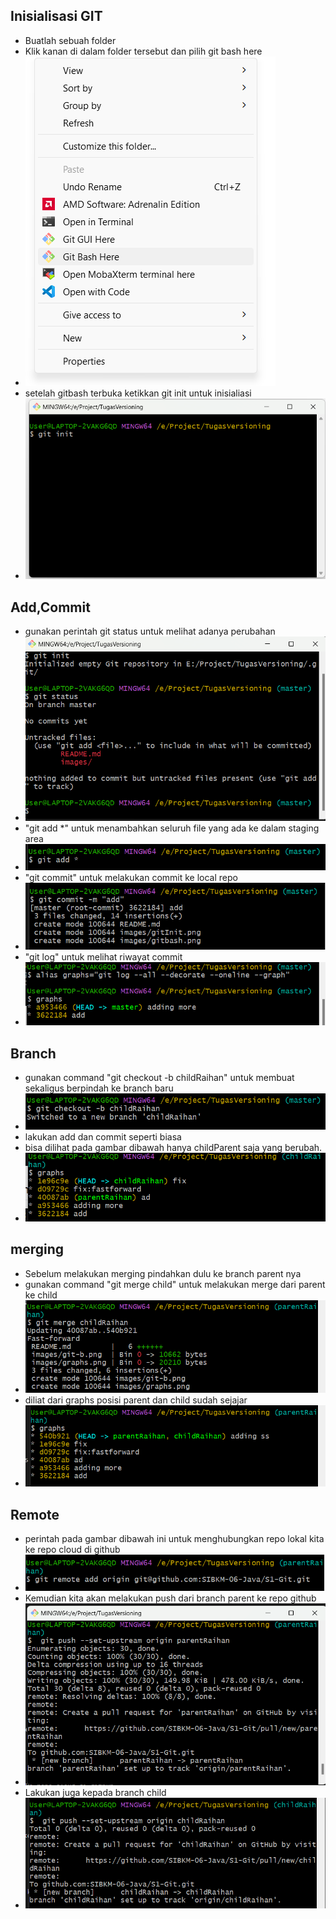## Inisialisasi GIT
- Buatlah sebuah folder
- Klik kanan di dalam folder tersebut dan pilih git bash here
- ![gitbash](images/gitbash.png)
- setelah gitbash terbuka ketikkan git init untuk inisialiasi
- ![gitinit](images/gitInit.png)

## Add,Commit
- gunakan perintah git status untuk melihat adanya perubahan
- ![gitstatus](images/gitstatus.png)
- "git add *" untuk menambahkan seluruh file yang ada ke dalam staging area
- ![gitadd](images/gitadd.png)
- "git commit" untuk melakukan commit ke local repo
- ![gitcommit](images/gitcommit.png)
- "git log" untuk melihat riwayat commit
- ![gitlog](images/gitlog.png)

## Branch
- gunakan command "git checkout -b childRaihan" untuk membuat sekaligus berpindah ke branch baru
- ![gitb](images/git-b.png)
- lakukan add dan commit seperti biasa
- bisa dilihat pada gambar dibawah hanya childParent saja yang berubah.
- ![graphs](images/graphs.png)

## merging
- Sebelum melakukan merging pindahkan dulu ke branch parent nya
- gunakan command "git merge child" untuk melakukan merge dari parent ke child
- ![merge](images/merge.png)
- diliat dari graphs posisi parent dan child sudah sejajar
- ![graphs2](images/graphs2.png)

## Remote
- perintah pada gambar dibawah ini untuk menghubungkan repo lokal kita ke repo cloud di github
- ![remote](images/gitremote.png)
- Kemudian kita akan melakukan push dari branch parent ke repo github
- ![pushparent](images/pushparent.png)
- Lakukan juga kepada branch child
- ![pushchild](images/pushchild.png)
